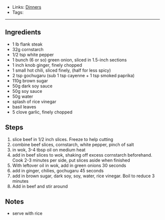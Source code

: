 - Links: [Dinners](Dinners/Dinners.md)
- Tags: 

---

## Ingredients
- 1 lb flank steak
- 32g cornstarch
- 1/2 tsp white pepper
- 1 bunch (6 or so) green onion, sliced in 1.5-inch sections
- 1 inch knob ginger, finely chopped
- 1 small hot chili, sliced finely, (half for less spicy)
- 2 tsp gochugaru (sub 1 tsp cayenne + 1 tsp smoked paprika)
- 110g brown sugar
- 50g dark soy sauce
- 50g soy sauce
- 50g water
- splash of rice vinegar
- basil leaves
- 5 clove garlic, finely chopped
## Steps
1. slice beef in 1/2 inch slices. Freeze to help cutting
2. combine beef slices, cornstarch, white pepper, pinch of salt
3. in wok, 3-4 tbsp oil on medium heat
4. add in beef slices to wok, shaking off excess cornstarch beforehand. Cook 2-3 minutes per side, put slices aside when finished
6. With leftover oil in wok, add in green onions 30 seconds
7. add in ginger, chilies, gochugaru 45 seconds
8. add in brown sugar, dark soy, soy, water, rice vinegar. Boil to reduce 3 minutes
9. Add in beef and stir around
## Notes
- serve with rice